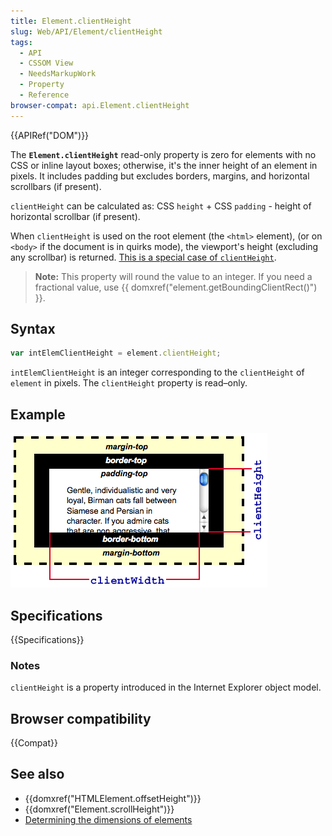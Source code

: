 ```yaml
---
title: Element.clientHeight
slug: Web/API/Element/clientHeight
tags:
  - API
  - CSSOM View
  - NeedsMarkupWork
  - Property
  - Reference
browser-compat: api.Element.clientHeight
---
```

{{APIRef("DOM")}}

The **`Element.clientHeight`** read-only property is zero for
elements with no CSS or inline layout boxes; otherwise, it's the inner height of an
element in pixels. It includes padding but excludes borders, margins, and horizontal
scrollbars (if present).

`clientHeight` can be calculated as: CSS `height` + CSS
`padding` - height of horizontal scrollbar (if present).

When `clientHeight` is used on the root element (the
`<html>` element), (or on `<body>` if the document is
in quirks mode), the viewport's height (excluding any scrollbar) is returned. [This
is a special case of `clientHeight`](https://www.w3.org/TR/2016/WD-cssom-view-1-20160317/#dom-element-clientheight).

> **Note:** This property will round the value to an integer. If you need
> a fractional value, use {{ domxref("element.getBoundingClientRect()") }}.

## Syntax

```js
var intElemClientHeight = element.clientHeight;
```

`intElemClientHeight` is an integer corresponding to the
`clientHeight` of `element` in pixels. The
`clientHeight` property is read–only.

## Example

![](dimensions-client.png)

## Specifications

{{Specifications}}

### Notes

`clientHeight` is a property introduced in the Internet Explorer object
model.

## Browser compatibility

{{Compat}}

## See also

- {{domxref("HTMLElement.offsetHeight")}}
- {{domxref("Element.scrollHeight")}}
- [Determining
  the dimensions of elements](/en-US/docs/Web/API/CSS_Object_Model/Determining_the_dimensions_of_elements)

